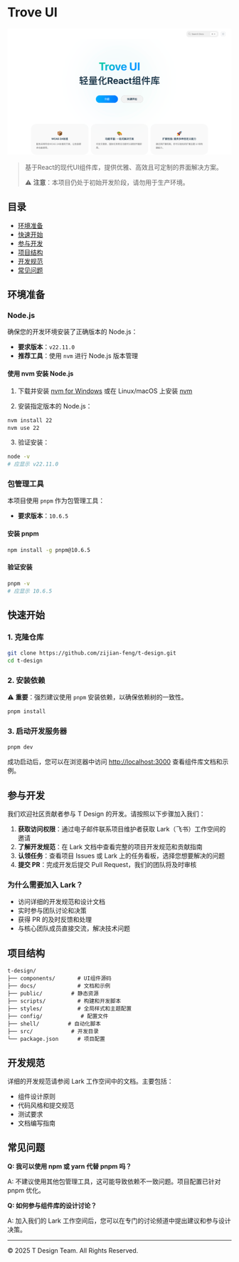# Trove UI

![Trove UI](public/docs/images/banner.png)

> 基于React的现代UI组件库，提供优雅、高效且可定制的界面解决方案。
>
> ⚠️ **注意**：本项目仍处于初始开发阶段，请勿用于生产环境。

## 目录

- [环境准备](#环境准备)
- [快速开始](#快速开始)
- [参与开发](#参与开发)
- [项目结构](#项目结构)
- [开发规范](#开发规范)
- [常见问题](#常见问题)

## 环境准备

### Node.js

确保您的开发环境安装了正确版本的 Node.js：

- **要求版本**：`v22.11.0`
- **推荐工具**：使用 `nvm` 进行 Node.js 版本管理

#### 使用 nvm 安装 Node.js

1. 下载并安装 [nvm for Windows](https://github.com/coreybutler/nvm-windows/releases) 或在 Linux/macOS 上安装 [nvm](https://github.com/nvm-sh/nvm)

2. 安装指定版本的 Node.js：

```bash
nvm install 22
nvm use 22
```

3. 验证安装：

```bash
node -v
# 应显示 v22.11.0
```

### 包管理工具

本项目使用 `pnpm` 作为包管理工具：

- **要求版本**：`10.6.5`

#### 安装 pnpm

```bash
npm install -g pnpm@10.6.5
```

#### 验证安装

```bash
pnpm -v
# 应显示 10.6.5
```

## 快速开始

### 1. 克隆仓库

```bash
git clone https://github.com/zijian-feng/t-design.git
cd t-design
```

### 2. 安装依赖

⚠️ **重要**：强烈建议使用 `pnpm` 安装依赖，以确保依赖树的一致性。

```bash
pnpm install
```

### 3. 启动开发服务器

```bash
pnpm dev
```

成功启动后，您可以在浏览器中访问 [http://localhost:3000](http://localhost:3000) 查看组件库文档和示例。

## 参与开发

我们欢迎社区贡献者参与 T Design 的开发。请按照以下步骤加入我们：

1. **获取访问权限**：通过电子邮件联系项目维护者获取 Lark（飞书）工作空间的邀请
2. **了解开发规范**：在 Lark 文档中查看完整的项目开发规范和贡献指南
3. **认领任务**：查看项目 Issues 或 Lark 上的任务看板，选择您想要解决的问题
4. **提交 PR**：完成开发后提交 Pull Request，我们的团队将及时审核

### 为什么需要加入 Lark？

- 访问详细的开发规范和设计文档
- 实时参与团队讨论和决策
- 获得 PR 的及时反馈和处理
- 与核心团队成员直接交流，解决技术问题

## 项目结构

```
t-design/
├── components/       # UI组件源码
├── docs/             # 文档和示例
├── public/         # 静态资源
├── scripts/          # 构建和开发脚本
├── styles/           # 全局样式和主题配置
├── config/            # 配置文件
├── shell/         # 自动化脚本
├── src/            # 开发目录
└── package.json      # 项目配置
```

## 开发规范

详细的开发规范请参阅 Lark 工作空间中的文档。主要包括：

- 组件设计原则
- 代码风格和提交规范
- 测试要求
- 文档编写指南

## 常见问题

**Q: 我可以使用 npm 或 yarn 代替 pnpm 吗？**

A: 不建议使用其他包管理工具，这可能导致依赖不一致问题。项目配置已针对 pnpm 优化。

**Q: 如何参与组件库的设计讨论？**

A: 加入我们的 Lark 工作空间后，您可以在专门的讨论频道中提出建议和参与设计决策。

---

© 2025 T Design Team. All Rights Reserved.
